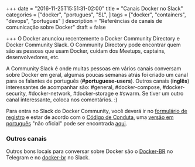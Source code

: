 +++
date = "2016-11-25T15:51:31-02:00"
title = "Canais Docker no Slack"
categories = ["docker", "portugues", "SL", 
]
tags = ["docker", "containers", "devops", "portugues"
]
description = "Referências de canais de comunicação sobre Docker"
draft = false

+++
O Docker anunciou recentemente o Docker Community Directory e Docker Community Slack. O Community Directory pode encontrar quem são as pessoas que usam Docker, cuidam dos Meetups, captains, desenvolvedores, etc. 

A Community Slack é onde muitas pessoas em vários canais conversam sobre Docker em geral, algumas poucas semanas atrás foi criado um canal para os falantes de português (**#portuguese-users**). Outros canais (**inglês**) interessantes de acompanhar são: #general, #docker-compose, #docker-security, #docker-network, #docker-storage e #swarm. Se tiver um outro canal interessante, coloca nos comentários. :)

Para entra no Slack do Docker Community, você deverá ir no [formulário de registro](https://community.docker.com/registrations/groups/4316) e estar de acordo com o [Código de Conduta](https://github.com/docker/code-of-conduct/blob/master/code-of-conduct.md), uma [versão em português](https://github.com/fike/code-of-conduct/blob/master/codigo-de-conduta.md) "não oficial" pode ser encontrada [aqui](https://github.com/fike/code-of-conduct/blob/master/codigo-de-conduta.md).

### Outros canais 
Outros bons locais para conversar sobre Docker são o [Docker-BR](https://telegram.me/devopsbr) no Telegram e no [docker-br](docker-br.herokuapp.com) no Slack. 
